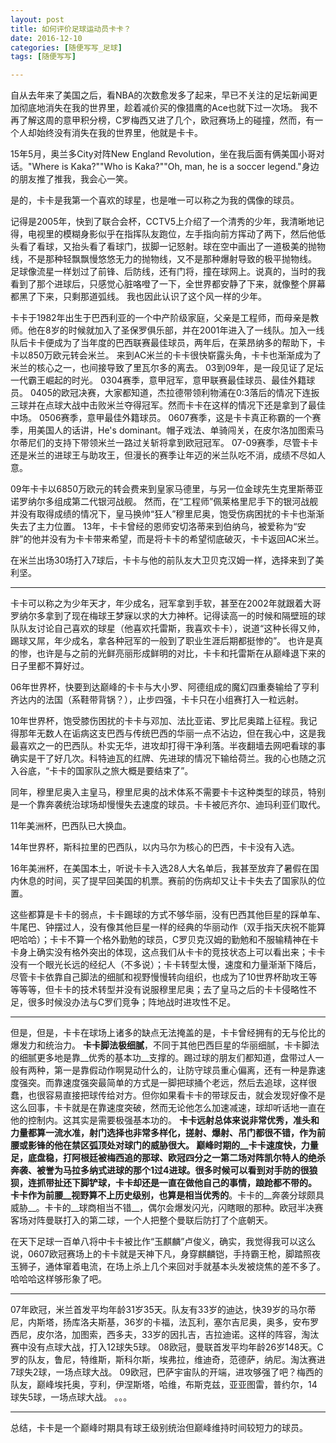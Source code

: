 ```yaml
---
layout: post
title: 如何评价足球运动员卡卡？
date: 2016-12-10
categories: [随便写写_足球]
tags: [随便写写]

---
```



自从去年来了美国之后，看NBA的次数愈发多了起来，早已不关注的足坛新闻更加彻底地消失在我的世界里，趁着减价买的像猎鹰的Ace也就下过一次场。
我不再了解这周的意甲积分榜，C罗梅西又进了几个，欧冠赛场上的碰撞，然而，有一个人却始终没有消失在我的世界里，他就是卡卡。

15年5月，奥兰多City对阵New England Revolution，坐在我后面有俩美国小哥对话。"Where is Kaka?""Who is Kaka?""Oh, man, he is a soccer legend."身边的朋友推了推我，我会心一笑。

是的，卡卡是我第一个喜欢的球星，也是唯一可以称之为我的偶像的球员。

记得是2005年，快到了联合会杯，CCTV5上介绍了一个清秀的少年，我清晰地记得，电视里的模糊身影似乎在指挥队友跑位，左手指向前方挥动了两下，然后他低头看了看球，又抬头看了看球门，拔脚一记怒射。球在空中画出了一道极美的抛物线，不是那种轻飘飘慢悠悠无力的抛物线，又不是那种爆射导致的极平抛物线。
足球像流星一样划过了前锋、后防线，还有门将，撞在球网上。说真的，当时的我看到了那个进球后，只感觉心脏咯噔了一下，全世界都安静了下来，就像整个屏幕都黑了下来，只剩那道弧线。
我也因此认识了这个风一样的少年。

卡卡于1982年出生于巴西利亚的一个中产阶级家庭，父亲是工程师，而母亲是教师。他在8岁的时候就加入了圣保罗俱乐部，并在2001年进入了一线队。加入一线队后卡卡便成为了当年度的巴西联赛最佳球员，两年后，在莱昂纳多的帮助下，卡卡以850万欧元转会米兰。
来到AC米兰的卡卡很快崭露头角，卡卡也渐渐成为了米兰的核心之一，也间接导致了里瓦尔多的离去。
03到09年，是一段见证了足坛一代霸王崛起的时光。
0304赛季，意甲冠军，意甲联赛最佳球员、最佳外籍球员。
0405的欧冠决赛，大家都知道，杰拉德带领利物浦在0:3落后的情况下连扳三球并在点球大战中击败米兰夺得冠军。然而卡卡在这样的情况下还是拿到了最佳中场。
0506赛季，意甲最佳外籍球员。
0607赛季，这是卡卡真正称霸的一个赛季，用美国人的话讲，He's dominant。帽子戏法、单骑闯关，在皮尔洛加图索马尔蒂尼们的支持下带领米兰一路过关斩将拿到欧冠冠军。
07-09赛季，尽管卡卡还是米兰的进球王与助攻王，但漫长的赛季让年迈的米兰队吃不消，成绩不尽如人意。

09年卡卡以6850万欧元的转会费来到皇家马德里，与另一位金球先生克里斯蒂亚诺罗纳尔多组成第二代银河战舰。
然而，在“工程师”佩莱格里尼手下的银河战舰并没有取得成绩的情况下，皇马换帅“狂人”穆里尼奥，饱受伤病困扰的卡卡也渐渐失去了主力位置。
13年，卡卡曾经的恩师安切洛蒂来到伯纳乌，被爱称为“安胖”的他并没有为卡卡带来希望，而是将卡卡的希望彻底破灭，卡卡返回AC米兰。

在米兰出场30场打入7球后，卡卡与他的前队友大卫贝克汉姆一样，选择来到了美利坚。

---

卡卡可以称之为少年天才，年少成名，冠军拿到手软，甚至在2002年就跟着大哥罗纳尔多拿到了现在梅球王梦寐以求的大力神杯。记得读高一的时候和隔壁班的球队队友讨论自己喜欢的球星（他喜欢托雷斯，我喜欢卡卡），说道“这种长得又帅，踢球又屌，年少成名，拿各种冠军的一般到了职业生涯后期都挺惨的”。
也许是真的惨，也许是与之前的光鲜亮丽形成鲜明的对比，卡卡和托雷斯在从巅峰退下来的日子里都不算好过。

06年世界杯，快要到达巅峰的卡卡与大小罗、阿德组成的魔幻四重奏输给了亨利齐达内的法国（系鞋带背锅？），止步四强，卡卡只在小组赛打入一粒远射。

10年世界杯，饱受膝伤困扰的卡卡与邓加、法比亚诺、罗比尼奥踏上征程。我记得那年无数人在诟病这支巴西与传统巴西的华丽一点不沾边，但在我心中，这是我最喜欢之一的巴西队。朴实无华，进攻却打得干净利落。半夜翻墙去网吧看球的事确实是干了好几次。科特迪瓦的红牌、先进球的情况下输给荷兰。我的心也随之沉入谷底，“卡卡的国家队之旅大概是要结束了”。

同年，穆里尼奥入主皇马，穆里尼奥的战术体系不需要卡卡这种类型的球员，特别是一个靠奔袭统治球场却慢慢失去速度的球员。卡卡被厄齐尔、迪玛利亚们取代。

11年美洲杯，巴西队已大换血。

14年世界杯，斯科拉里的巴西队，以内马尔为核心的巴西，卡卡没有入选。

16年美洲杯，在美国本土，听说卡卡入选28人大名单后，我甚至放弃了暑假在国内休息的时间，买了提早回美国的机票。赛前的伤病却又让卡卡失去了国家队的位置。

这些都算是卡卡的弱点，卡卡踢球的方式不够华丽，没有巴西其他巨星的踩单车、牛尾巴、钟摆过人，没有像其他巨星一样的经典的华丽动作（双手指天庆祝不能算吧哈哈）；卡卡不算一个格外勤勉的球员，C罗贝克汉姆的勤勉和不服输精神在卡卡身上确实没有格外突出的体现，这点我们从卡卡的竞技状态上可以看出来；卡卡没有一个眼光长远的经纪人（不多说）；卡卡转型太慢，速度和力量渐渐下降后，尽管卡卡依靠自己脚法的细腻和视野慢慢转向组织，也成为了10世界杯助攻王等等等等，但卡卡的技术转型并没有说服穆里尼奥；去了皇马之后的卡卡侵略性不足，很多时候没办法与C罗们竞争；阵地战时进攻性不足。

---

但是，但是，卡卡在球场上诸多的缺点无法掩盖的是，卡卡曾经拥有的无与伦比的爆发力和统治力。
__卡卡脚法极细腻__，不同于其他巴西巨星的华丽细腻，卡卡脚法的细腻更多地是靠__优秀的基本功__支撑的。踢过球的朋友们都知道，盘带过人一般有两种，第一是靠假动作啊晃动什么的，让防守球员重心偏离，还有一种是靠速度强突。而靠速度强突最简单的方式是一脚把球捅个老远，然后去追球，这样很蠢，也很容易直接把球传给对方。但你如果看卡卡的带球反击，就会发现好像不是这么回事，卡卡就是在靠速度突破，然而无论他怎么加速减速，球却听话地一直在他的控制内。这其实是需要极强基本功的。
__卡卡远射总体来说非常优秀，准头和力量都算一流水准，射门选择也非常多样化，__搓射、爆射、吊门都很不错，作为前腰或影锋的他在禁区弧顶处对球门的威胁很大。
巅峰时期的__卡卡速度快，力量足，底盘稳__，打阿根廷被梅西追的那球、欧冠四分之一第二场对阵凯尔特人的绝杀奔袭、被誉为马拉多纳式进球的那个1过4进球。很多时候可以看到对手防的很狼狈，连抓带扯还下脚铲球，卡卡却还是一直在做他自己的事情，踉跄都不带的。
卡卡作为前腰__视野算不上历史级别，也算是相当优秀的__。卡卡的__奔袭分球颇具威胁__。卡卡的__球商相当不错__，偶尔会爆发闪光，闪瞎眼的那种。欧冠半决赛客场对阵曼联打入的第二球，一个人把整个曼联后防打了个底朝天。

在天下足球一百单八将中卡卡被比作“玉麒麟”卢俊义，确实，我觉得我可以这么说，0607欧冠赛场上的卡卡就是天神下凡，身穿麒麟铠，手持霸王枪，脚踏照夜玉狮子，通体窜着电流，在场上杀上几个来回对手就基本头发被烧焦的差不多了。哈哈哈这样够形象了吧。

---

07年欧冠，米兰首发平均年龄31岁35天。队友有33岁的迪达，快39岁的马尔蒂尼，内斯塔，扬库洛夫斯基，36岁的卡福，法瓦利，塞尔吉尼奥，奥多，安布罗西尼，皮尔洛，加图索，西多夫，33岁的因扎吉，吉拉迪诺。这样的阵容，淘汰赛中没有点球大战，打入12球失5球。
08欧冠，曼联首发平均年龄26岁148天。C罗的队友，鲁尼，特维斯，斯科尔斯，埃弗拉，维迪奇，范德萨，纳尼。淘汰赛进7球失2球，一场点球大战。
09欧冠，巴萨宇宙队的开端，进攻够强了吧？梅西的队友，巅峰埃托奥，亨利，伊涅斯塔，哈维，布斯克兹，亚亚图雷，普约尔，14球失5球，一场点球大战。
。。。

---

总结，卡卡是一个巅峰时期具有球王级别统治但巅峰维持时间较短力的球员。
